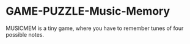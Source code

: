 # GAME-PUZZLE-Music-Memory
MUSICMEM is a tiny game, where you have to remember tunes of four possible notes.
